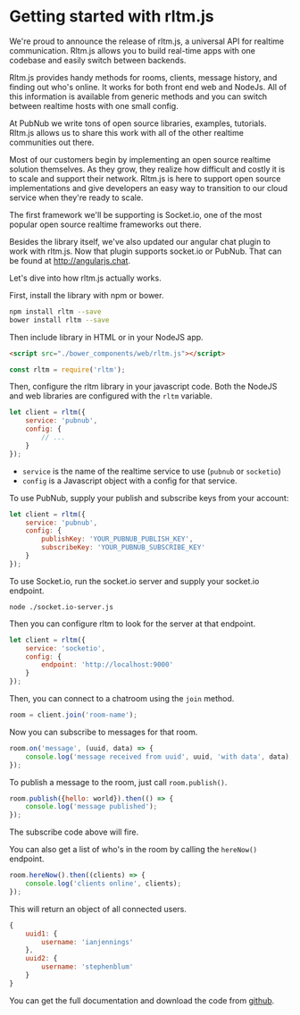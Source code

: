 # Getting started with rltm.js

We're proud to announce the release of rltm.js, a universal API for realtime communication. Rltm.js allows you to build real-time apps with one codebase and easily switch between backends.

Rltm.js provides handy methods for rooms, clients, message history, and finding out who's online. It works for both front end web and NodeJs. All of this information is available from generic methods and you can switch between realtime hosts with one small config.

At PubNub we write tons of open source libraries, examples, tutorials. Rltm.js allows us to share this work with all of the other realtime communities out there.

Most of our customers begin by implementing an open source realtime solution themselves. As they grow, they realize how difficult and costly it is to scale and support their network. Rltm.js is here to support open source implementations and give developers an easy way to transition to our cloud service when they're ready to scale.

The first framework we'll be supporting is Socket.io, one of the most popular open source realtime frameworks out there.

Besides the library itself, we've also updated our angular chat plugin to work with rltm.js. Now that plugin supports socket.io or PubNub. That can be found at http://angularjs.chat. 

Let's dive into how rltm.js actually works.

First, install the library with npm or bower.

```sh
npm install rltm --save
bower install rltm --save
```

Then include library in HTML or in your NodeJS app.

```html
<script src="./bower_components/web/rltm.js"></script>
```

```js
const rltm = require('rltm');
```

Then, configure the rltm library in your javascript code. Both the NodeJS and web libraries are configured with the ```rltm``` variable. 

```js
let client = rltm({
    service: 'pubnub',
    config: {
        // ...
    }
});
```

* ```service``` is the name of the realtime service to use (```pubnub``` or ```socketio```) 
* ```config``` is a Javascript object with a config for that service.

To use PubNub, supply your publish and subscribe keys from your account:

```js
let client = rltm({
    service: 'pubnub', 
    config: {
        publishKey: 'YOUR_PUBNUB_PUBLISH_KEY',
        subscribeKey: 'YOUR_PUBNUB_SUBSCRIBE_KEY'
    }
});
```

To use Socket.io, run the socket.io server and supply your socket.io endpoint.

```
node ./socket.io-server.js
```

Then you can configure rltm to look for the server at that endpoint.

```js
let client = rltm({
    service: 'socketio', 
    config: {
        endpoint: 'http://localhost:9000'
    }
});
```

Then, you can connect to a chatroom using the ```join``` method.

```js
room = client.join('room-name');
```

Now you can subscribe to messages for that room.

```js
room.on('message', (uuid, data) => {
    console.log('message received from uuid', uuid, 'with data', data);
});
```

To publish a message to the room, just call ```room.publish()```.

```js
room.publish({hello: world}).then(() => {
    console.log('message published');
});
```

The subscribe code above will fire.

You can also get a list of who's in the room by calling the ```hereNow()``` endpoint.

```js
room.hereNow().then((clients) => {
    console.log('clients online', clients);
});
```

This will return an object of all connected users.

```js
{ 
    uuid1: {
        username: 'ianjennings'
    },
    uuid2: {
        username: 'stephenblum'
    }
}
```

You can get the full documentation and download the code from [github](https://github.com/pubnub/rltm).
